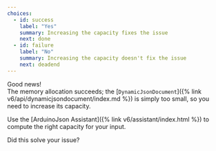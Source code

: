 ```yaml
---
choices:
  - id: success
    label: "Yes"
    summary: Increasing the capacity fixes the issue
    next: done
  - id: failure
    label: "No"
    summary: Increasing the capacity doesn't fix the issue
    next: deadend
---
```


Good news!  
The memory allocation succeeds; the [`DynamicJsonDocument`]({% link v6/api/dynamicjsondocument/index.md %}) is simply too small, so you need to increase its capacity.

Use the [ArduinoJson Assistant]({% link v6/assistant/index.html %}) to compute the right capacity for your input.

Did this solve your issue?